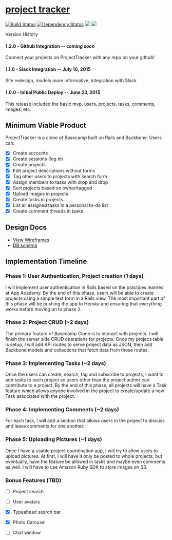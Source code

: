 # [project tracker](https://www.projecttracker.biz)

[![Build Status](https://travis-ci.org/kswang2400/project-tracker.svg?branch=master)](https://travis-ci.org/kswang2400/project-tracker)
[![Dependency Status](https://gemnasium.com/kswang2400/project-tracker.svg)](https://gemnasium.com/kswang2400/project-tracker)
<a href="https://codeclimate.com/github/kswang2400/project-tracker"><img src="https://codeclimate.com/github/kswang2400/project-tracker/badges/gpa.svg" /></a>
<a href="https://codeclimate.com/github/kswang2400/project-tracker/coverage"><img src="https://codeclimate.com/github/kswang2400/project-tracker/badges/coverage.svg" /></a>

Version History

#### 1.2.0 - Github Integration -- *coming soon*
Connect your projects on ProjectTracker with any repo on your github!

#### 1.1.0 - Slack Integration -- July 10, 2015
Site redesign, models more informative, integration with Slack

#### 1.0.0 - Initial Public Deploy -- June 23, 2015
This release included the basic mvp, users, projects, tasks, comments, images, etc.

##

## Minimum Viable Product
ProjectTracker is a clone of Basecamp built on Rails and Backbone. Users can:

<!-- This is a Markdown checklist. Use it to keep track of your progress! -->

- [x] Create accounts
- [x] Create sessions (log in)
- [x] Create projects
- [x] Edit project descriptions without forms
- [x] Tag other users to projects with search form
- [x] Assign members to tasks with drop and drop
- [x] Sort projects based on owner/tagged
- [x] Upload images in projects
- [x] Create tasks in projects
- [x] List all assigned tasks in a personal to-do list
- [x] Create comment threads in tasks

## Design Docs
* [View Wireframes][views]
* [DB schema][schema]

[views]: ./docs/views.md
[schema]: ./docs/schema.md

## Implementation Timeline

### Phase 1: User Authentication, Project creation (1 days)
I will implement user authentication in Rails based on the practices learned at
App Academy. By the end of this phase, users will be able to create projects using
a simple text form in a Rails view. The most important part of this phase will
be pushing the app to Heroku and ensuring that everything works before moving on
to phase 2.

### Phase 2: Project CRUD (~2 days)
The primary feature of Basecamp Clone is to interact with projects. I will finish 
the server side CRUD operations for projects. Once my projecs table is setup, I will 
add API routes to serve project data as JSON, then add Backbone models and collections 
that fetch data from those routes.

### Phase 3: Implementing Tasks (~2 days)
Once the users can create, search, tag and subscribe to projects, I want to add 
tasks to each project so users other than the project author can contribute 
to a project. By the end of this phase, all projects will have a Task feature which
allows anyone involved in the project to create/update a new Task associated with
the project. 

### Phase 4: Implementing Comments (~2 days)
For each task, I will add a section that allows users in the project to discuss 
and leave comments for one another. 

### Phase 5: Uploading Pictures (~1 days)
Once I have a usable project coordination app, I will try to allow users to upload 
pictures. At first, I will have it only be posted to whole projects, but eventually,
have the feature be allowed in tasks and maybe even comments as well. I will have 
to use Amazon Ruby SDK to store images on S3.

### Bonus Features (TBD)
- [ ] Project search
- [ ] User avatars
- [x] Typeahead search bar
- [x] Photo Carousel
- [ ] Chat window


